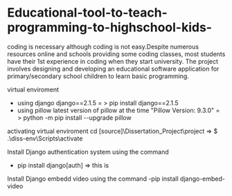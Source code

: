 # Educational-tool-to-teach-programming-to-highschool-kids-
coding is necessary although coding is not easy.Despite numerous resources online and schools providing some coding classes, most students have their 1st experience in coding when they start university. The project involves designing and developing an educational software application for primary/secondary school children to learn basic programming.


virtual enviroment 

- using django django==2.1.5 = >  pip install django==2.1.5
- using pillow latest version of pillow at the time "Pillow Version: 9.3.0"  = > python -m pip install --upgrade pillow


activating virtual enviroment 
cd [source]\Dissertation_Project\project
   => $ .\diss-env\Scripts\activate


Install Django authentication system using the command 
- pip install django[auth] => this is 


Install Django embedd video using the command 
-pip install django-embed-video
